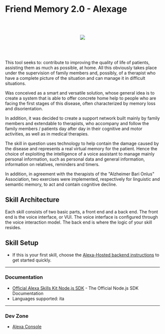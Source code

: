 # Friend Memory 2.0 - Alexage
<br>
<br>
<p align="center">
<img src="https://images-na.ssl-images-amazon.com/images/G/01/kindle/merch/2019/AUCC/CXL-345/AEG-featuresbillboard_750x375.jpg" />
</p>
<br>
<br>
<br>
This tool seeks to: contribute to improving the quality of life of patients, assisting them as much as possible, at home.
All this obviously takes place under the supervision of family members and, possibly, of a therapist who have a complete picture of the situation and can manage it in difficult situations. 

Was conceived as a smart and versatile solution, whose general idea is to create a system that is able to offer concrete home help to people who are facing the first stages of this disease, often characterized by memory loss and disorientation. 

In addition, it was decided to create a support network built mainly by family members and extendable to therapists, who accompany and follow the family members / patients day after day in their cognitive and motor activities, as well as in medical therapies. 

The skill in question uses technology to help contain the damage caused by the disease and represents a real virtual memory for the patient. Hence the choice of exploiting the intelligence of a voice assistant to manage mainly personal information, such as personal data and general information, information on relatives, reminders and timers. 

In addition, in agreement with the therapists of the "Alzheimer Bari Onlus" Association, two exercises were implemented, respectively for linguistic and semantic memory, to act and contain cognitive decline.

## Skill Architecture
Each skill consists of two basic parts, a front end and a back end.
The front end is the voice interface, or VUI.
The voice interface is configured through the voice interaction model.
The back end is where the logic of your skill resides.

## Skill Setup

 * If this is your first skill, choose the [Alexa-Hosted backend instructions](./instructions/setup-vui-alexa-hosted.md) to get started quickly.

---

### Documentation
* [Official Alexa Skills Kit Node.js SDK](https://www.npmjs.com/package/ask-sdk) - The Official Node.js SDK Documentation
* Languages supported: ita

---

### Dev Zone
 * [Alexa Console](https://developer.amazon.com/alexa/console)
